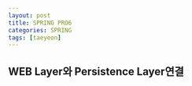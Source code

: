 ```yaml
---
layout: post
title: SPRING PRO6
categories: SPRING
tags: [taeyeon]
---
```


## WEB Layer와 Persistence Layer연결



